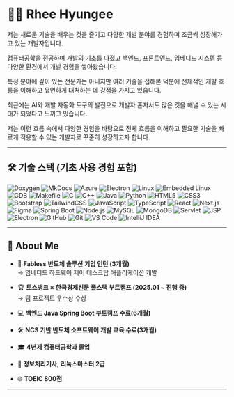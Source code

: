 # 👨‍💻 Rhee Hyungee

저는 새로운 기술을 배우는 것을 즐기고 다양한 개발 분야를 경험하며 조금씩 성장해가고 있는 개발자입니다.

컴퓨터공학을 전공하며 개발의 기초를 다졌고
백엔드, 프론트엔드, 임베디드 시스템 등 다양한 환경에서 개발 경험을 쌓아왔습니다.

특정 분야에 깊이 있는 전문가는 아니지만
여러 기술을 접해본 덕분에 전체적인 개발 흐름을 이해하고 유연하게 대처하는 데 강점을 가지고 있습니다.

최근에는 AI와 개발 자동화 도구의 발전으로
개발자 혼자서도 많은 것을 해낼 수 있는 시대가 되었다고 느끼고 있습니다.

저는 이런 흐름 속에서
다양한 경험을 바탕으로 전체 흐름을 이해하고 필요한 기술을 빠르게 적용할 수 있는 개발자로 꾸준히 성장하고자 합니다.

---

## 🛠 기술 스택 (기초 사용 경험 포함)

![Doxygen](https://img.shields.io/badge/Doxygen-0066A1?style=for-the-badge&logoColor=white)
![MkDocs](https://img.shields.io/badge/MkDocs-000000?style=for-the-badge&logoColor=white)
![Azure](https://img.shields.io/badge/Azure-0078D4?style=for-the-badge&logo=microsoftazure&logoColor=white)
![Electron](https://img.shields.io/badge/Electron-47848F?style=for-the-badge&logo=Electron&logoColor=white)
![Linux](https://img.shields.io/badge/Linux-FCC624?style=for-the-badge&logo=linux&logoColor=black)
![Embedded Linux](https://img.shields.io/badge/Embedded%20Linux-000000?style=for-the-badge&logo=linux&logoColor=white)
![GDB](https://img.shields.io/badge/GDB-000000?style=for-the-badge&logo=gnu&logoColor=white)
![Makefile](https://img.shields.io/badge/Makefile-3776AB?style=for-the-badge&logo=cmake&logoColor=white)
![C](https://img.shields.io/badge/C-A8B9CC?style=for-the-badge&logo=c&logoColor=white)
![C++](https://img.shields.io/badge/C%2B%2B-00599C?style=for-the-badge&logo=c%2B%2B&logoColor=white)
![Java](https://img.shields.io/badge/Java-007396?style=for-the-badge&logo=java&logoColor=white)
![Python](https://img.shields.io/badge/Python-3776AB?style=for-the-badge&logo=python&logoColor=white)
![HTML5](https://img.shields.io/badge/HTML5-E34F26?style=for-the-badge&logo=html5&logoColor=white)
![CSS3](https://img.shields.io/badge/CSS3-1572B6?style=for-the-badge&logo=css3&logoColor=white)
![Bootstrap](https://img.shields.io/badge/Bootstrap-7952B3?style=for-the-badge&logo=bootstrap&logoColor=white)
![TailwindCSS](https://img.shields.io/badge/TailwindCSS-06B6D4?style=for-the-badge&logo=tailwindcss&logoColor=white)
![JavaScript](https://img.shields.io/badge/JavaScript-F7DF1E?style=for-the-badge&logo=javascript&logoColor=black)
![TypeScript](https://img.shields.io/badge/TypeScript-3178C6?style=for-the-badge&logo=typescript&logoColor=white)
![React](https://img.shields.io/badge/React-61DAFB?style=for-the-badge&logo=react&logoColor=black)
![Next.js](https://img.shields.io/badge/Next.js-000000?style=for-the-badge&logo=nextdotjs&logoColor=white)
![Figma](https://img.shields.io/badge/Figma-F24E1E?style=for-the-badge&logo=figma&logoColor=white)
![Spring Boot](https://img.shields.io/badge/Spring%20Boot-6DB33F?style=for-the-badge&logo=springboot&logoColor=white)
![Node.js](https://img.shields.io/badge/Node.js-339933?style=for-the-badge&logo=node.js&logoColor=white)
![MySQL](https://img.shields.io/badge/MySQL-4479A1?style=for-the-badge&logo=mysql&logoColor=white)
![MongoDB](https://img.shields.io/badge/MongoDB-47A248?style=for-the-badge&logo=mongodb&logoColor=white)
![Servlet](https://img.shields.io/badge/Servlet-007396?style=for-the-badge&logo=java&logoColor=white)
![JSP](https://img.shields.io/badge/JSP-007396?style=for-the-badge&logo=java&logoColor=white)
![Electron](https://img.shields.io/badge/Electron-47848F?style=for-the-badge&logo=Electron&logoColor=white)
![GitHub](https://img.shields.io/badge/GitHub-181717?style=for-the-badge&logo=github&logoColor=white)
![Git](https://img.shields.io/badge/Git-F05032?style=for-the-badge&logo=git&logoColor=white)
![VS Code](https://img.shields.io/badge/VS%20Code-007ACC?style=for-the-badge&logo=visualstudiocode&logoColor=white)
![IntelliJ IDEA](https://img.shields.io/badge/IntelliJ-000000?style=for-the-badge&logo=intellijidea&logoColor=white)


---

## 👋 About Me

- 🏢 **Fabless 반도체 솔루션 기업 인턴 (3개월)**  
  → 임베디드 하드웨어 제어 데스크탑 애플리케이션 개발

- 🏆 **토스뱅크 × 한국경제신문 풀스택 부트캠프 (2025.01 ~ 진행 중)**  
  → 팀 프로젝트 우수상 수상  

- 💻 **백엔드 Java Spring Boot 부트캠프 수료(6개월)**

- 🛠️ **NCS 기반 반도체 소프트웨어 개발 교육 수료(3개월)**  

- 🎓 **4년제 컴퓨터공학과 졸업**

- 🏅 **정보처리기사**, **리눅스마스터 2급**

- 🌐 **TOEIC 800점**

---


